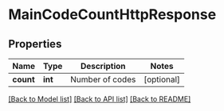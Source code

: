 # MainCodeCountHttpResponse

## Properties
Name | Type | Description | Notes
------------ | ------------- | ------------- | -------------
**count** | **int** | Number of codes | [optional] 

[[Back to Model list]](../README.md#documentation-for-models) [[Back to API list]](../README.md#documentation-for-api-endpoints) [[Back to README]](../README.md)


